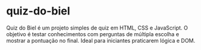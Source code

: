 # quiz-do-biel
Quiz do Biel é um projeto simples de quiz em HTML, CSS e JavaScript. O objetivo é testar conhecimentos com perguntas de múltipla escolha e mostrar a pontuação no final. Ideal para iniciantes praticarem lógica e DOM.
